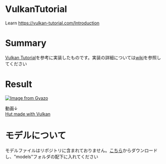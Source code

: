 # VulkanTutorial
Learn https://vulkan-tutorial.com/Introduction

# Summary

[Vulkan Tutorial](https://vulkan-tutorial.com/Introduction)を参考に実装したものです。実装の詳細については[wiki](https://github.com/yoshimune/VulkanTutorial/wiki)を参照してください

# Result

[![Image from Gyazo](https://i.gyazo.com/99d7edf76ff9456665f0a355b1adfaa3.png)](https://gyazo.com/99d7edf76ff9456665f0a355b1adfaa3)

動画↓  
[Hut made with Vulkan
](https://youtu.be/Lb7v8FBCoE0)

# モデルについて

モデルファイルはリポジトリに含まれておりません。[こちら](https://vulkan-tutorial.com/en/Loading_models)からダウンロードし、"models"フォルダの配下に入れてください
